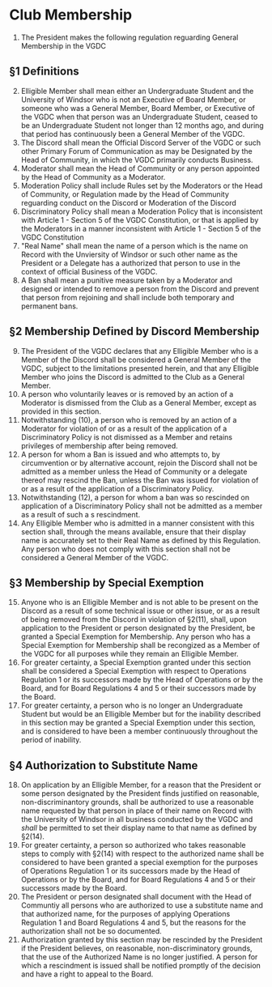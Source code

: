 # Club Membership

1. The President makes the following regulation reguarding General Membership in the VGDC

## §1 Definitions

2. Elligible Member shall mean either an Undergraduate Student and the University of Windsor who is not an Executive of Board Member, or someone who was a General Member, Board Member, or Executive of the VGDC when that person was an Undergraduate Student, ceased to be an Undergraduate Student not longer than 12 months ago, and during that period has continuously been a General Member of the VGDC.
3. The Discord shall mean the Official Discord Server of the VGDC or such other Primary Forum of Communication as may be Designated by the Head of Community, in which the VGDC primarily conducts Business.
4. Moderator shall mean the Head of Community or any person appointed by the Head of Community as a Moderator.
5. Moderation Policy shall include Rules set by the Moderators or the Head of Community, or Regulation made by the Head of Community reguarding conduct on the Discord or Moderation of the Discord
6. Discriminatory Policy shall mean a Moderation Policy that is inconsistent with Article 1 - Section 5 of the VGDC Constitution, or that is applied by the Moderators in a manner inconsistent with Article 1 - Section 5 of the VGDC Constitution
7. "Real Name" shall mean the name of a person which is the name on Record with the Unviersity of Windsor or such other name as the President or a Delegate has a
authorized that person to use in the context of official Business of the VGDC.
8. A Ban shall mean a punitive measure taken by a Moderator and designed or intended to remove a person from the Discord and prevent that person from rejoining and shall include both temporary and permanent bans.

## §2 Membership Defined by Discord Membership

9. The President of the VGDC declares that any Elligible Member who is a Member of the Discord shall be considered a General Member of the VGDC, subject to the limitations presented herein, and that any Elligible Member who joins the Discord is admitted to the Club as a General Member.
10. A person who voluntarily leaves or is removed by an action of a Moderator is dismissed from the Club as a General Member, except as provided in this section.
11. Notwithstanding (10), a person who is removed by an action of a Moderator for violation of or as a result of the application of a Discriminatory Policy is not dismissed as a Member and retains privileges of membership after being removed.
12. A person for whom a Ban is issued and who attempts to, by circumvention or by alternative account, rejoin the Discord shall not be admitted as a member unless the Head of Community or a delegate thereof may rescind the Ban, unless the Ban was issued for violation of or as a result of the application of a Discriminatory Policy.
13. Notwithstanding (12), a person for whom a ban was so rescinded on application of a Discriminatory Policy shall not be admitted as a member as a result of such a s rescindment.
14. Any Elligible Member who is admitted in a manner consistent with this section shall, through the means available, ensure that their display name is accurately set to their Real Name as defined by this Regulation. Any person who does not comply with this section shall not be considered a General Member of the VGDC.

## §3 Membership by Special Exemption

15. Anyone who is an Elligible Member and is not able to be present on the Discord as a result of some technical issue or other issue, or as a result of being removed from the Discord in violation of §2(11), shall, upon application to the President or person designated by the President, be granted a Special Exemption for Membership. Any person who has a Special Exemption for Membership shall be recongized as a Member of the VGDC for all purposes while they remain an Elligible Member.
16. For greater certainty, a Special Exemption granted under this section shall be considered a Special Exemption with respect to Operations Regulation 1 or its successors made by the Head of Operations or by the Board, and for Board Regulations 4 and 5 or their successors made by the Board.
17. For greater certainty, a person who is no longer an Undergraduate Student but would be an Elligible Member but for the inability described in this section may be granted a Special Exemption under this section, and is considered to have been a member continuously throughout the period of inability.

## §4 Authorization to Substitute Name

18. On application by an Elligible Member, for a reason that the President or some person designated by the President finds justified on reasonable, non-discriminantory grounds, shall be authorized to use a reasonable name requested by that person in place of their name on Record with the University of Windsor in all business conducted by the VGDC and *shall* be permitted to set their display name to that name as defined by §2(14). 
19. For greater certainty, a person so authorized who takes reasonable steps to comply with §2(14) with respect to the authorized name shall be considered to have been granted a special exemption for the purposes of Operations Regulation 1 or its successors made by the Head of Operations or by the Board, and for Board Regulations 4 and 5 or their successors made by the Board.
20. The President or person designated shall document with the Head of Communtiy all persons who are authorized to use a substitute name and that authorized name, for the purposes of applying Operations Regulation 1 and Board Regulations 4 and 5, but the reasons for the authorization shall not be so documented. 
21. Authorization granted by this section may be rescinded by the President if the President believes, on reasonable, non-discriminatory grounds, that the use of the Authorized Name is no longer justified. A person for which a rescindment is issued shall be notified promptly of the decision and have a right to appeal to the Board.